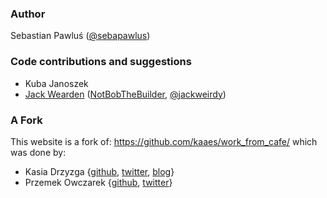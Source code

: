 ### Author 

Sebastian Pawluś ([@sebapawlus](https://twitter.com/sebapawlus))


### Code contributions and suggestions

* Kuba Janoszek
* [Jack Wearden](https://www.jackwearden.co.uk) ([NotBobTheBuilder](https://github.com/NotBobTheBuilder), [@jackweirdy](https://twitter.com/jackweirdy))


### A Fork 

This website is a fork of: https://github.com/kaaes/work_from_cafe/ which was done by:

* Kasia Drzyzga {[github](https://github.com/kaaes), [twitter](http://twitter.com/kaaes), [blog](http://kasia.drzyzga.pl)}  
* Przemek Owczarek {[github](https://github.com/nazgob), [twitter](http://twitter.com/powczarek)}
